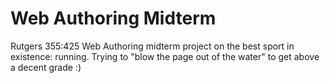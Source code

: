 # Web Authoring Midterm
Rutgers 355:425 Web Authoring midterm project on the best sport in existence: running. Trying to "blow the page out of the water" to get above a decent grade :)
